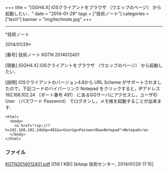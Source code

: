 ﻿+++
title = "[GGH4.X] iOSクライアントをブラウザ （ウエッブのページ） から起動したい．"
date = "2014-01-29"
tags = ["技術ノート"]
categories = ["tech"]
banner = "img/technote.jpg"
+++

-----------------------------------------------------------------------------------------------------------------------------

*技術ノート

2014/01/29*


[番号]
技術ノート KGTN 2014012401

[現象]
[GGH4.X] iOSクライアントをブラウザ （ウエッブのページ）
から起動したい．

[説明]
iOSクライアントのバージョン4.8から URL Scheme
がサポートされましたので，下記コードのハイパーリンク Notepad
をクリックすると，IPアドレス 192.168.102.24 （ポート番号 491）
にあるGGサーバにアクセスし，ユーザID User （パスワード Password）
でログオンし，メモ帳を起動することが出来ます．

    <html>
      <body>
        <a href="rxp://?h=192.168.102.24&hp=491&u=User&p=Password&a=Notepad">Notepad</a>
      </body>
    </html>


### ファイル

 
 


[KGTN2014012401.pdf](http://techreport.kitasp.net/attachments/download/1512/KGTN2014012401.pdf)
 [(56.1 KB)] [kitasp 技術センター, 2014/01/29
17:15]


 


 

